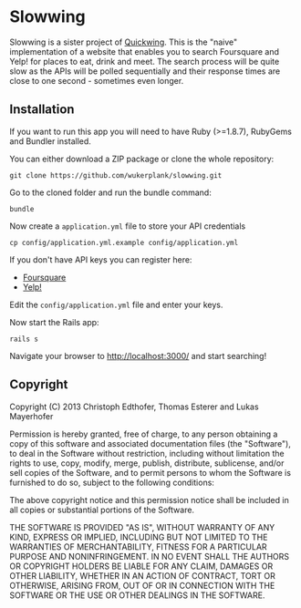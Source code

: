 Slowwing
========

Slowwing is a sister project of [Quickwing](https://github.com/wukerplank/quickwing). This is the "naive" implementation of a website that enables you to search Foursquare and Yelp! for places to eat, drink and meet. The search process will be quite slow as the APIs will be polled sequentially and their response times are close to one second - sometimes even longer.

Installation
------------

If you want to run this app you will need to have Ruby (>=1.8.7), RubyGems and Bundler installed.

You can either download a ZIP package or clone the whole repository:

    git clone https://github.com/wukerplank/slowwing.git

Go to the cloned folder and run the bundle command:

    bundle

Now create a `application.yml` file to store your API credentials

    cp config/application.yml.example config/application.yml

If you don't have API keys you can register here:

- [Foursquare](https://developer.foursquare.com)
- [Yelp!](http://www.yelp.com/developers)

Edit the `config/application.yml` file and enter your keys.

Now start the Rails app:

    rails s

Navigate your browser to [http://localhost:3000/](http://localhost:3000/) and start searching!

Copyright
---------

Copyright (C) 2013 Christoph Edthofer, Thomas Esterer and Lukas Mayerhofer

Permission is hereby granted, free of charge, to any person obtaining a copy of this software and associated documentation files (the "Software"), to deal in the Software without restriction, including without limitation the rights to use, copy, modify, merge, publish, distribute, sublicense, and/or sell copies of the Software, and to permit persons to whom the Software is furnished to do so, subject to the following conditions:

The above copyright notice and this permission notice shall be included in all copies or substantial portions of the Software.

THE SOFTWARE IS PROVIDED "AS IS", WITHOUT WARRANTY OF ANY KIND, EXPRESS OR IMPLIED, INCLUDING BUT NOT LIMITED TO THE WARRANTIES OF MERCHANTABILITY, FITNESS FOR A PARTICULAR PURPOSE AND NONINFRINGEMENT. IN NO EVENT SHALL THE AUTHORS OR COPYRIGHT HOLDERS BE LIABLE FOR ANY CLAIM, DAMAGES OR OTHER LIABILITY, WHETHER IN AN ACTION OF CONTRACT, TORT OR OTHERWISE, ARISING FROM, OUT OF OR IN CONNECTION WITH THE SOFTWARE OR THE USE OR OTHER DEALINGS IN THE SOFTWARE.
